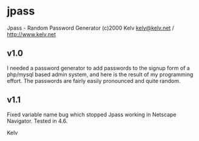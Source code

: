 # jpass

Jpass - Random Password Generator (c)2000 Kelv <kelv@kelv.net> / http://www.kelv.net

v1.0
----
I needed a password generator to add passwords to the signup form of a php/mysql based admin 
system, and here is the result of my programming effort. The passwords are fairly easily 
pronounced and quite random.

v1.1
----
Fixed variable name bug which stopped Jpass working in Netscape Navigator. Tested in 4.6.

Kelv

